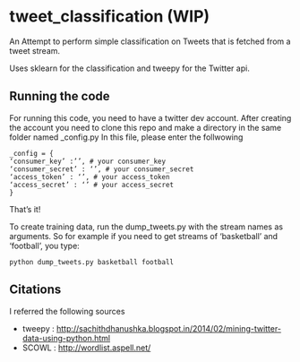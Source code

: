 tweet_classification (WIP)
====================
An Attempt to perform simple classification on Tweets that is fetched from a tweet stream. 

Uses sklearn for the classification and tweepy for the Twitter api.

Running the code
----------------------
For running this code, you need to have a twitter dev account. After creating the account
you need to clone this repo and make a directory in the same folder named _config.py 
In this file, please enter the follwowing 
```
_config = {
‘consumer_key’ :’’, # your consumer_key
‘consumer_secret’ : ‘’, # your consumer_secret
‘access_token’ : ‘’, # your access_token
‘access_secret’ : ‘’ # your access_secret
}
```

That’s it! 

To create training data, run the dump_tweets.py with the stream names as arguments. So for example if you need 
to get streams of ‘basketball’ and ‘football’, you type:

`python dump_tweets.py basketball football`

Citations
----------------------------
I referred the following sources 

- tweepy : http://sachithdhanushka.blogspot.in/2014/02/mining-twitter-data-using-python.html
- SCOWL : http://wordlist.aspell.net/
